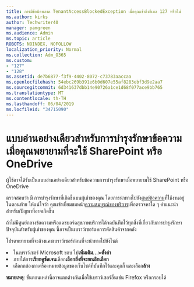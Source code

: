 ```yaml
---
title: การมีข้อผิดพลาด TenantAccessBlockedException เมื่อคุณเข้าถึงอีเมล 127 หรือไม่
ms.author: kirks
author: Techwriter40
manager: pamgreen
ms.audience: Admin
ms.topic: article
ROBOTS: NOINDEX, NOFOLLOW
localization_priority: Normal
ms.collection: Adm_O365
ms.custom:
- "127"
- "128"
ms.assetid: de7b6877-f3f9-4402-8072-c73783aaccaa
ms.openlocfilehash: 54ebc269b391e6b0d607e55af8283ebf3d9e2aa7
ms.sourcegitcommit: 6d341637dbb14e90726a1ce1d68f077ace9bb765
ms.translationtype: MT
ms.contentlocale: th-TH
ms.lasthandoff: 06/04/2019
ms.locfileid: "34715090"
---
```

# <a name="read-only-for-maintenance-message-when-attempting-to-use-sharepoint-or-onedrive"></a>แบบอ่านอย่างเดียวสำหรับการบำรุงรักษาข้อความเมื่อคุณพยายามที่จะใช้ SharePoint หรือ OneDrive

ผู้ใช้อาจได้รับเป็นแบบอ่านอย่างเดียวสำหรับข้อความการบำรุงรักษาเมื่อพยายามใช้ SharePoint หรือ OneDrive

ตรวจสอบว่า มี การบำรุงรักษาที่เกิดขึ้นบนผู้เช่าของคุณ โดยการนำทางไปยัง<a href="https://portal.office.com/adminportal/home#/MessageCenter">ศูนย์ข้อความ</a>ที่ใช้งานอยู่ ในตอนท้าย ให้แน่ใจว่า คุณเข้าเยี่ยมชมหน้า<a href="https://portal.office.com/adminportal/home#/servicehealth">ความสมบูรณ์ของบริการ</a>เพื่อตรวจหาใด ๆ คำแนะนำสำหรับ/ปัญหาที่อาจเกิดขึ้น

ถ้าไม่มีศูนย์กลางข้อความหรือแดชบอร์ดสุขภาพบริการได้จดบันทึกไว้ทุกสิ่งที่เกี่ยวกับการบำรุงรักษาปัจจุบันสำหรับผู้เช่าของคุณ นี้อาจเป็นเบราว์เซอร์แคการตัดสินค้าจากคลัง

โปรดพยายามที่จะล้างแคชเบราว์เซอร์ก่อนที่จะนำทางไปยังไซต์

  <li>ในเบราว์เซอร์ Microsoft ขอบ ไป<strong>เพิ่มเติม&hellip;&gt;ตั้งค่า</strong></li>  <li>ภายใต้การ<strong>เรียกดูชัดเจน</strong>เลือก<strong>เลือกสิ่งที่จะยกเลิกเลือก</strong></li>  <li>เลือกกล่องกาเครื่องหมายข้อมูลของเว็บไซต์ที่บันทึกไว้และคุกกี้ และเลือก<strong>ล้าง</strong></li>  </ol>  

**หมายเหตุ**: ขั้นตอนเหล่านี้อาจแตกต่างกันเมื่อใช้เบราว์เซอร์อื่นเช่น Firefox หรือกรอบได้

